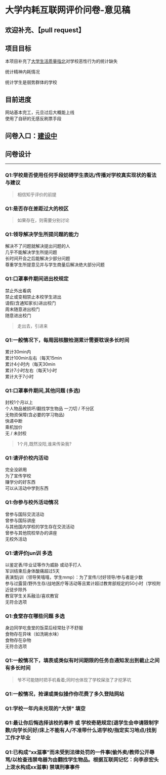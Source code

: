 # 大学内耗互联网评价问卷-意见稿

## 欢迎补充、【pull request】

## 项目目标
本项目补充了[大学生活质量指北](https://github.com/CollegesChat/university-information/)对学校恶性行为的统计缺失

统计精神内耗情况

统计学生是弱势群体的学校

## 目前进度

网站基本完工，元旦过后大概能上线  
使用了自研的无感反刷票手段

## 问卷入口：[建设中](#)

## 问卷设计

___

### Q1:学校是否使用任何手段妨碍学生表达/传播对学校真实现状的看法与建议

> 相信知乎评价的前提

### Q1:是否存在差距过大的校区

> 如果存在，则需要分别讨论

### Q1:领导解决学生所提问题的能力

解决不了问题就解决提出问题的人  
几乎不能解决学生所提问题  
长时间开会之后能解决少部分问题  
尊重学生所提意见并与学生商量后解决绝大部分问题  

### Q1:口罩事件期间进出校规定

禁止外出看病  
禁止或变相禁止本校学生进出  
请假(含通知家长)进出校门  
周末随意进出校门  
随意进出校门  

> 走出去，引进来

### Q1:一般情况下，每周因核酸检测累计需要耽误多长时间

累计30min内  
累计100min左右（每天15min  
累计4小时内（每天30min  
累计7小时左右（每天1小时  
累计大于7小时  

### Q1:口罩事件期间,其他问题  (多选)

封校1个月以上  
个人物品被损坏/翻找学生物品
一刀切 / 不分区  
无物资保障(含必要的学习物品)  
快递中断  
乘机加价  
无 / 未封校  
> 1个月,既然没阳,谁来传染我?

### Q1:请评价校内活动

完全没卵用  
为了宣传学校  
赚学分的好东西  
可以从活动中学到东西  

### Q1:你参与校外活动情况

曾参与国际交流活动  
曾参与国际讲座  
与其他国内学校的学生存在交流活动  
曾参与其他院校举办的讲座  
无校外活动  

### Q1:请评价jun训 多选

以鉴定表/毕业证等作为威胁 或动手打人  
军训结束后身体酸痛超过5天  
表演型j训（领导笑嘻嘻，学生mmp）：为了宣传/讨好领导/参与者是少数  
参与过露营/野外生存/战地医疗等活动等且累计超过教育部规定的50小时（学校附近徒步除外  
教官学生关系融洽/喜欢教官  
无符合选项  

### Q1:食堂存在哪些问题 多选

身边同学吃食堂的饭菜后经常肚子不舒服  
食物存在异味（如洗碗水味）  
食物存在杂物  
无符合选项  

### Q1:一般情况下，填表或类似有时间期限的任务自通知发出到截止之间有多长时间

> 爷不可能随时把手机看着;同时也体现了学校屎涨了才挖茅坑

### Q1:一般情况，抢课或类似操作你花费了多久登陆网站

### Q1:学校一年内未兑现的"大饼"      填空

### Q1:最让你后悔选择该校的事件 或 学校奇葩规定(退学生会申请限制字数/向学长问好/床上不能有人/不准带什么进学校/指定实习地点/找到工作才毕业

### Q1:已构成“xx滋事”而未受到法律处罚的一件事(偷外卖/教师公开辱骂/以检查违禁电器为由翻找学生物品。根据互联网记忆：向李彦宏头上泼水构成xx滋事) 禁填刑事事件
